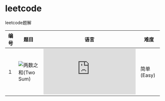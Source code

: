 # leetcode
leetcode题解

|编号|题目|语言|难度|
|---|------------|----|----|
|１|![两数之和(Two Sum)](https://leetcode.com/problems/two-sum/description/)|![Java](https://github.com/Hiccup1/leetcode/blob/master/Java/%E4%B8%A4%E6%95%B0%E4%B9%8B%E5%92%8C(Two%20Sum).java)|简单(Easy)|
